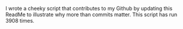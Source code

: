 I wrote a cheeky script that contributes to my Github by updating this ReadMe to illustrate why more than commits matter. This script has run 3908 times.